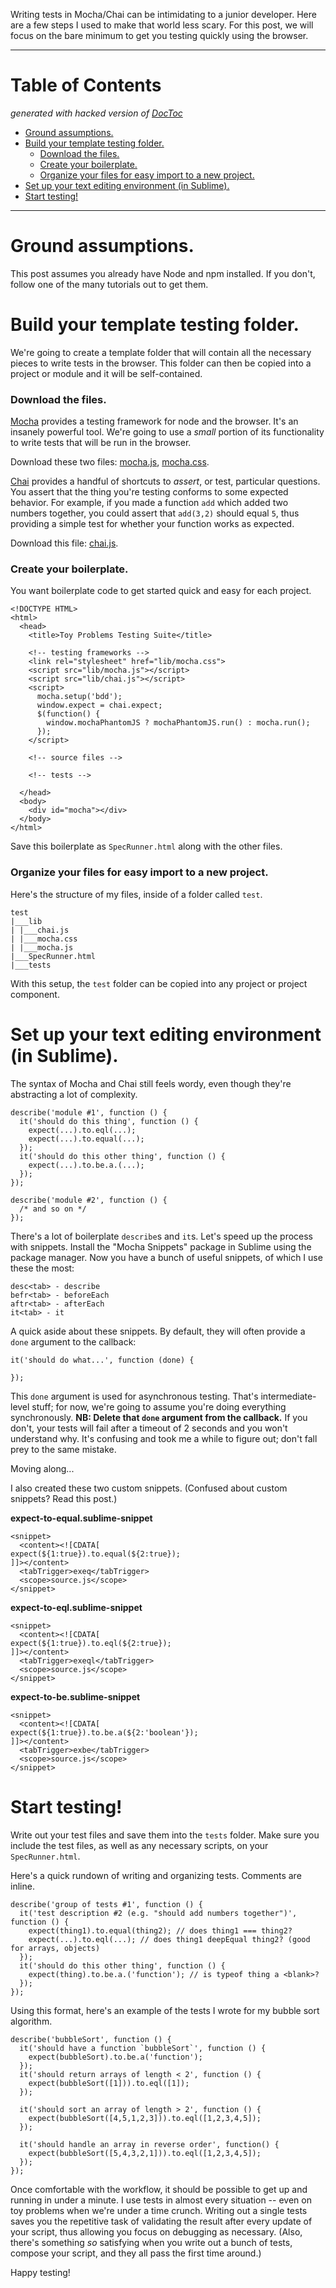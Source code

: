 
Writing tests in Mocha/Chai can be intimidating to a junior developer. Here are a few steps I used to make that world less scary. For this post, we will focus on the bare minimum to get you testing quickly using the browser.

<!-- START doctoc generated TOC please keep comment here to allow auto update -->
<!-- DON'T EDIT THIS SECTION, INSTEAD RE-RUN doctoc TO UPDATE -->
---
# Table of Contents  
*generated with hacked version of [DocToc](http://doctoc.herokuapp.com/)*

- [Ground assumptions.](#groundassumptions)
- [Build your template testing folder.](#buildyourtemplatetestingfolder)
    - [Download the files.](#downloadthefiles)
    - [Create your boilerplate.](#createyourboilerplate)
    - [Organize your files for easy import to a new project.](#organizeyourfilesforeasyimporttoanewproject)
- [Set up your text editing environment (in Sublime).](#setupyourtexteditingenvironmentinsublime)
- [Start testing!](#starttesting)

---


<!-- END doctoc generated TOC please keep comment here to allow auto update -->

# Ground assumptions.

This post assumes you already have Node and npm installed. If you don't, follow one of the many tutorials out to get them.

# Build your template testing folder.

We're going to create a template folder that will contain all the necessary pieces to write tests in the browser. This folder can then be copied into a project or module and it will be self-contained.

### Download the files.

[Mocha](http://mochajs.org/) provides a testing framework for node and the browser. It's an insanely powerful tool. We're going to use a *small* portion of its functionality to write tests that will be run in the browser.

Download these two files: [mocha.js](https://raw.githubusercontent.com/mochajs/mocha/master/mocha.js), [mocha.css](https://raw.githubusercontent.com/mochajs/mocha/master/mocha.css). 

[Chai](http://chaijs.com) provides a handful of shortcuts to *assert*, or test, particular questions. You assert that the thing you're testing conforms to some expected behavior. For example, if you made a function `add` which added two numbers together, you could assert that `add(3,2)` should equal `5`, thus providing a simple test for whether your function works as expected.

Download this file: [chai.js](https://raw.githubusercontent.com/chaijs/chai/master/chai.js).

### Create your boilerplate.

You want boilerplate code to get started quick and easy for each project.

```language-markup
<!DOCTYPE HTML>
<html>
  <head>
    <title>Toy Problems Testing Suite</title>

    <!-- testing frameworks -->
    <link rel="stylesheet" href="lib/mocha.css">
    <script src="lib/mocha.js"></script>
    <script src="lib/chai.js"></script>
    <script>
      mocha.setup('bdd');
      window.expect = chai.expect;
      $(function() {
        window.mochaPhantomJS ? mochaPhantomJS.run() : mocha.run();
      });
    </script>

    <!-- source files -->

    <!-- tests -->

  </head>
  <body>
    <div id="mocha"></div>
  </body>
</html>

```

Save this boilerplate as `SpecRunner.html` along with the other files.

### Organize your files for easy import to a new project.

Here's the structure of my files, inside of a folder called `test`. 

    test
    |___lib
    | |___chai.js
    | |___mocha.css
    | |___mocha.js
    |___SpecRunner.html
    |___tests

With this setup, the `test` folder can be copied into any project or project component.

# Set up your text editing environment (in Sublime).

The syntax of Mocha and Chai still feels wordy, even though they're abstracting a lot of complexity. 

```language-javascript
describe('module #1', function () {
  it('should do this thing', function () {
    expect(...).to.eql(...);
    expect(...).to.equal(...);
  });
  it('should do this other thing', function () {
    expect(...).to.be.a.(...);
  });
});

describe('module #2', function () {
  /* and so on */
});
```

There's a lot of boilerplate `describe`s and `it`s. Let's speed up the process with snippets. Install the "Mocha Snippets" package in Sublime using the package manager. Now you have a bunch of useful snippets, of which I use these the most:

    desc<tab> - describe
    befr<tab> - beforeEach
    aftr<tab> - afterEach
    it<tab> - it

A quick aside about these snippets. By default, they will often provide a `done` argument to the callback:

```language-javascript
it('should do what...', function (done) {
  
});
```

This `done` argument is used for asynchronous testing. That's intermediate-level stuff; for now, we're going to assume you're doing everything synchronously. **NB: Delete that `done` argument from the callback.** If you don't, your tests will fail after a timeout of 2 seconds and you won't understand why. It's confusing and took me a while to figure out; don't fall prey to the same mistake.

Moving along...

I also created these two custom snippets. (Confused about custom snippets? Read this post.)

**expect-to-equal.sublime-snippet**

```language-markup
<snippet>
  <content><![CDATA[
expect(${1:true}).to.equal(${2:true});
]]></content>
  <tabTrigger>exeq</tabTrigger>
  <scope>source.js</scope>
</snippet>
```

**expect-to-eql.sublime-snippet**

```language-markup
<snippet>
  <content><![CDATA[
expect(${1:true}).to.eql(${2:true});
]]></content>
  <tabTrigger>exeql</tabTrigger>
  <scope>source.js</scope>
</snippet>
```

**expect-to-be.sublime-snippet**

```language-markup
<snippet>
  <content><![CDATA[
expect(${1:true}).to.be.a(${2:'boolean'});
]]></content>
  <tabTrigger>exbe</tabTrigger>
  <scope>source.js</scope>
</snippet>
```

# Start testing!

Write out your test files and save them into the `tests` folder. Make sure you include the test files, as well as any necessary scripts, on your `SpecRunner.html`.

Here's a quick rundown of writing and organizing tests. Comments are inline.

```language-javascript
describe('group of tests #1', function () {
  it('test description #2 (e.g. "should add numbers together")', function () {
    expect(thing1).to.equal(thing2); // does thing1 === thing2?
    expect(...).to.eql(...); // does thing1 deepEqual thing2? (good for arrays, objects)
  });
  it('should do this other thing', function () {
    expect(thing).to.be.a.('function'); // is typeof thing a <blank>?
  });
});
```

Using this format, here's an example of the tests I wrote for my bubble sort algorithm.

```language-javascript
describe('bubbleSort', function () {
  it('should have a function `bubbleSort`', function () {
    expect(bubbleSort).to.be.a('function');
  });
  it('should return arrays of length < 2', function () {
    expect(bubbleSort([1])).to.eql([1]);
  });

  it('should sort an array of length > 2', function () {
    expect(bubbleSort([4,5,1,2,3])).to.eql([1,2,3,4,5]);
  });

  it('should handle an array in reverse order', function() {
    expect(bubbleSort([5,4,3,2,1])).to.eql([1,2,3,4,5]);
  });
});
```


Once comfortable with the workflow, it should be possible to get up and running in under a minute. I use tests in almost every situation -- even on toy problems when we're under a time crunch. Writing out a single tests saves you the repetitive task of validating the result after every update of your script, thus allowing you focus on debugging as necessary. (Also, there's something *so* satisfying when you write out a bunch of tests, compose your script, and they all pass the first time around.)

Happy testing!
